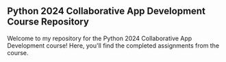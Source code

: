 ## Python 2024 Collaborative App Development Course Repository
Welcome to my repository for the Python 2024 Collaborative App Development course! Here, you'll find the completed assignments from the course.